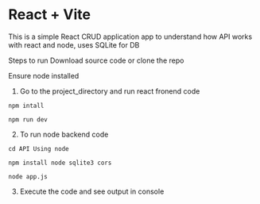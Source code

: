 # React + Vite

This is a simple React CRUD application app to understand how API works with react and node, uses SQLite for DB

Steps to run Download source code or clone the repo

Ensure node installed
1. Go to the project_directory and run react fronend code

```
npm intall
```
```
npm run dev
```

2. To run node backend code

```
cd API Using node
```
```
npm install node sqlite3 cors
```
```
node app.js
```

3. Execute the code and see output in console
